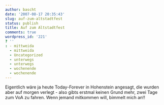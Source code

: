 ```yaml
---
author: bascht
date: '2007-08-17 20:35:43'
slug: auf-zum-altstadtfest
status: publish
title: Auf zum Altstadtfest
comments: true
wordpress_id: '221'
? ''
: - mittweida
  - mittweida
  - Uncategorized
  - unterwegs
  - unterwegs
  - wochenende
  - wochenende
---
```


Eigentlich wäre ja heute Today-Forever in Hohenstein angesagt, die
wurden aber auf morgen verlegt - also gibts erstmal keinen Grund
mehr, zwei Tage zum VoA zu fahren. Wenn jemand mitkommen will,
bimmelt mich an!!


